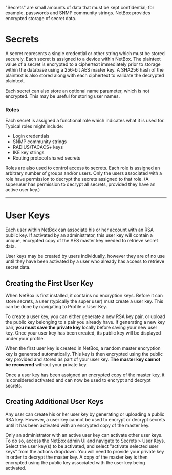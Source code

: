 "Secrets" are small amounts of data that must be kept confidential; for example, passwords and SNMP community strings. NetBox provides encrypted storage of secret data.

# Secrets

A secret represents a single credential or other string which must be stored securely. Each secret is assigned to a device within NetBox. The plaintext value of a secret is encrypted to a ciphertext immediately prior to storage within the database using a 256-bit AES master key. A SHA256 hash of the plaintext is also stored along with each ciphertext to validate the decrypted plaintext.

Each secret can also store an optional name parameter, which is not encrypted. This may be useful for storing user names.

### Roles

Each secret is assigned a functional role which indicates what it is used for. Typical roles might include:

* Login credentials
* SNMP community strings
* RADIUS/TACACS+ keys
* IKE key strings
* Routing protocol shared secrets

Roles are also used to control access to secrets. Each role is assigned an arbitrary number of groups and/or users. Only the users associated with a role have permission to decrypt the secrets assigned to that role. (A superuser has permission to decrypt all secrets, provided they have an active user key.)

---

# User Keys

Each user within NetBox can associate his or her account with an RSA public key. If activated by an administrator, this user key will contain a unique, encrypted copy of the AES master key needed to retrieve secret data.

User keys may be created by users individually, however they are of no use until they have been activated by a user who already has access to retrieve secret data.

## Creating the First User Key

When NetBox is first installed, it contains no encryption keys. Before it can store secrets, a user (typically the super user) must create a user key. This can be done by navigating to Profile > User Key.

To create a user key, you can either generate a new RSA key pair, or upload the public key belonging to a pair you already have. If generating a new key pair, **you must save the private key** locally before saving your new user key. Once your user key has been created, its public key will be displayed under your profile.

When the first user key is created in NetBox, a random master encryption key is generated automatically. This key is then encrypted using the public key provided and stored as part of your user key. **The master key cannot be recovered** without your private key.

Once a user key has been assigned an encrypted copy of the master key, it is considered activated and can now be used to encrypt and decrypt secrets.

## Creating Additional User Keys

Any user can create his or her user key by generating or uploading a public RSA key. However, a user key cannot be used to encrypt or decrypt secrets until it has been activated with an encrypted copy of the master key.

Only an administrator with an active user key can activate other user keys. To do so, access the NetBox admin UI and navigate to Secrets > User Keys. Select the user key(s) to be activated, and select "activate selected user keys" from the actions dropdown. You will need to provide your private key in order to decrypt the master key. A copy of the master key is then encrypted using the public key associated with the user key being activated.
